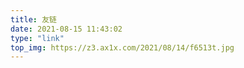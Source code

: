 ```yaml
---
title: 友链
date: 2021-08-15 11:43:02
type: "link"
top_img: https://z3.ax1x.com/2021/08/14/f6513t.jpg
---
```

